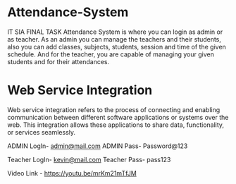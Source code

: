 # Attendance-System

IT SIA FINAL TASK
Attendance System is where you can login as admin or as teacher. As an admin you can manage the teachers and their students, also you can add classes, subjects, students, session and time of the given schedule. And for the teacher, you are capable of managing your given students and for their attendances.

# Web Service Integration

Web service integration refers to the process of connecting and enabling communication between different software applications or systems over the web. This integration allows these applications to share data, functionality, or services seamlessly.

ADMIN LogIn- admin@mail.com
ADMIN Pass- Password@123

Teacher LogIn- kevin@mail.com
Teacher Pass- pass123

Video Link - https://youtu.be/mrKm21mTfJM
